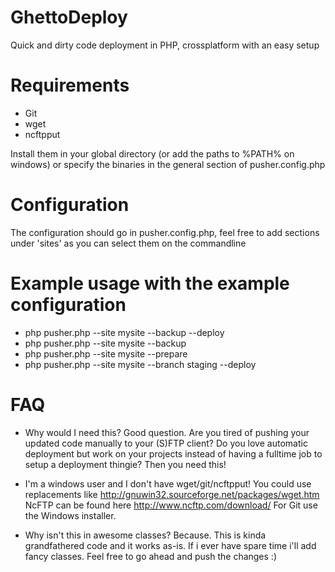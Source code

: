 # GhettoDeploy
Quick and dirty code deployment in PHP, crossplatform with an easy setup

# Requirements
- Git
- wget
- ncftpput

Install them in your global directory (or add the paths to %PATH% on windows) or specify the binaries in the general section of pusher.config.php

# Configuration
The configuration should go in pusher.config.php, feel free to add sections under 'sites' as you can select them on the commandline

# Example usage with the example configuration
- php pusher.php --site mysite --backup --deploy
- php pusher.php --site mysite --backup 
- php pusher.php --site mysite --prepare
- php pusher.php --site mysite --branch staging --deploy

# FAQ
- Why would I need this?
Good question. Are you tired of pushing your updated code manually to your (S)FTP client? Do you love automatic deployment but work on your projects instead of having a fulltime job to setup a deployment thingie? Then you need this!

- I'm a windows user and I don't have wget/git/ncftpput!
You could use replacements like http://gnuwin32.sourceforge.net/packages/wget.htm 
NcFTP can be found here http://www.ncftp.com/download/
For Git use the Windows installer.

- Why isn't this in awesome classes?
Because. This is kinda grandfathered code and it works as-is. If i ever have spare time i'll add fancy classes. Feel free to go ahead and push the changes :)